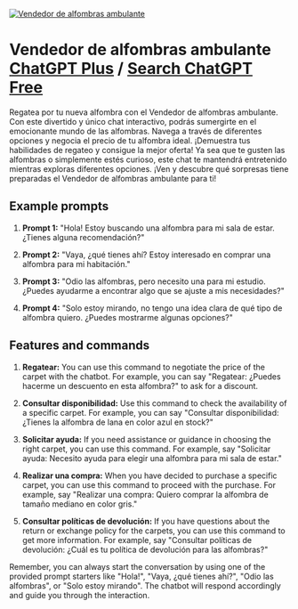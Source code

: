 
[![Vendedor de alfombras ambulante](https://files.oaiusercontent.com/file-yDQqD62dYFPZC5csupd6GbdX?se=2123-10-16T10%3A38%3A25Z&sp=r&sv=2021-08-06&sr=b&rscc=max-age%3D31536000%2C%20immutable&rscd=attachment%3B%20filename%3D745d5d16-176e-470b-95b8-730b0b9031c4.png&sig=6aOenGIKGXgQsQ3ooRhx3jVCTXmhJyRq2qxIKTzpkzk%3D)](https://chat.openai.com/g/g-lqTXXpSSU-vendedor-de-alfombras-ambulante)

# Vendedor de alfombras ambulante [ChatGPT Plus](https://chat.openai.com/g/g-lqTXXpSSU-vendedor-de-alfombras-ambulante) / [Search ChatGPT Free](https://gptcall.net/index.html#/?search=Vendedor%20de%20alfombras%20ambulante)

Regatea por tu nueva alfombra con el Vendedor de alfombras ambulante. Con este divertido y único chat interactivo, podrás sumergirte en el emocionante mundo de las alfombras. Navega a través de diferentes opciones y negocia el precio de tu alfombra ideal. ¡Demuestra tus habilidades de regateo y consigue la mejor oferta! Ya sea que te gusten las alfombras o simplemente estés curioso, este chat te mantendrá entretenido mientras exploras diferentes opciones. ¡Ven y descubre qué sorpresas tiene preparadas el Vendedor de alfombras ambulante para ti!

## Example prompts

1. **Prompt 1:** "Hola! Estoy buscando una alfombra para mi sala de estar. ¿Tienes alguna recomendación?"

2. **Prompt 2:** "Vaya, ¿qué tienes ahí? Estoy interesado en comprar una alfombra para mi habitación."

3. **Prompt 3:** "Odio las alfombras, pero necesito una para mi estudio. ¿Puedes ayudarme a encontrar algo que se ajuste a mis necesidades?"

4. **Prompt 4:** "Solo estoy mirando, no tengo una idea clara de qué tipo de alfombra quiero. ¿Puedes mostrarme algunas opciones?"

## Features and commands

1. **Regatear:** You can use this command to negotiate the price of the carpet with the chatbot. For example, you can say "Regatear: ¿Puedes hacerme un descuento en esta alfombra?" to ask for a discount.

2. **Consultar disponibilidad:** Use this command to check the availability of a specific carpet. For example, you can say "Consultar disponibilidad: ¿Tienes la alfombra de lana en color azul en stock?"

3. **Solicitar ayuda:** If you need assistance or guidance in choosing the right carpet, you can use this command. For example, say "Solicitar ayuda: Necesito ayuda para elegir una alfombra para mi sala de estar."

4. **Realizar una compra:** When you have decided to purchase a specific carpet, you can use this command to proceed with the purchase. For example, say "Realizar una compra: Quiero comprar la alfombra de tamaño mediano en color gris."

5. **Consultar políticas de devolución:** If you have questions about the return or exchange policy for the carpets, you can use this command to get more information. For example, say "Consultar políticas de devolución: ¿Cuál es tu política de devolución para las alfombras?"

Remember, you can always start the conversation by using one of the provided prompt starters like "Hola!", "Vaya, ¿qué tienes ahí?", "Odio las alfombras", or "Solo estoy mirando". The chatbot will respond accordingly and guide you through the interaction.


